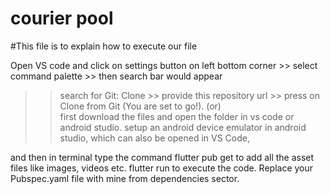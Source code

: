 # courier pool

#This file is to explain how to execute our file 

Open VS code and click on settings button on left bottom corner >> select command palette >> then search bar would appear
>> search for Git: Clone >> provide this repository url >> press on Clone from Git (You are set to go!).
                             (or)                           
first download the files and open the folder in vs code or android studio.
setup an android device emulator in android studio, which can also be opened in VS Code,

and then in terminal type the command 
flutter pub get to add all the asset files like images, videos etc.
flutter run to execute the code.
Replace your Pubspec.yaml file with mine from dependencies sector.


